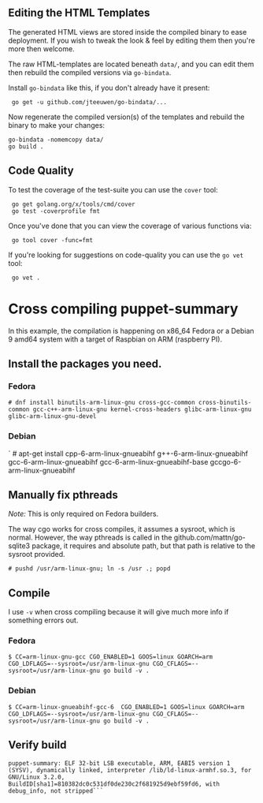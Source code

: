 
## Editing the HTML Templates

The generated HTML views are stored inside the compiled binary to ease
deployment.  If you wish to tweak the look & feel by editing them then
you're more then welcome.

The raw HTML-templates are located beneath `data/`, and you can edit them
then rebuild the compiled versions via `go-bindata`.

Install `go-bindata` like this, if you don't already have it present:

     go get -u github.com/jteeuwen/go-bindata/...

Now regenerate the compiled version(s) of the templates and rebuild the
binary to make your changes:

    go-bindata -nomemcopy data/
    go build .


## Code Quality

To test the coverage of the test-suite you can use the `cover` tool:

     go get golang.org/x/tools/cmd/cover
     go test -coverprofile fmt

Once you've done that you can view the coverage of various functions via:

     go tool cover -func=fmt

If you're looking for suggestions on code-quality you can use the `go vet`
tool:

     go vet .

# Cross compiling puppet-summary

In this example, the compilation is happening on x86_64 Fedora or a Debian 9 amd64 system with a target of Raspbian on ARM (raspberry PI).

## Install the packages you need.

### Fedora
`# dnf install binutils-arm-linux-gnu cross-gcc-common cross-binutils-common gcc-c++-arm-linux-gnu kernel-cross-headers glibc-arm-linux-gnu  glibc-arm-linux-gnu-devel`

### Debian
` # apt-get install  cpp-6-arm-linux-gnueabihf g++-6-arm-linux-gnueabihf gcc-6-arm-linux-gnueabihf gcc-6-arm-linux-gnueabihf-base gccgo-6-arm-linux-gnueabihf
## Manually fix pthreads

_Note:_ This is only required on Fedora builders.

The way cgo works for cross compiles, it assumes a sysroot, which is normal. However, the way pthreads is called in the github.com/mattn/go-sqlite3 package, it requires and absolute path, but that path is relative to the sysroot provided.

`# pushd /usr/arm-linux-gnu; ln -s /usr .; popd`

## Compile

I use `-v` when cross compiling because it will give much more info if something errors out.

### Fedora
`$ CC=arm-linux-gnu-gcc CGO_ENABLED=1 GOOS=linux GOARCH=arm CGO_LDFLAGS=--sysroot=/usr/arm-linux-gnu CGO_CFLAGS=--sysroot=/usr/arm-linux-gnu go build -v .`

### Debian
`$ CC=arm-linux-gnueabihf-gcc-6  CGO_ENABLED=1 GOOS=linux GOARCH=arm CGO_LDFLAGS=--sysroot=/usr/arm-linux-gnu CGO_CFLAGS=--sysroot=/usr/arm-linux-gnu go build -v .`

## Verify build

```$ file puppet-summary
puppet-summary: ELF 32-bit LSB executable, ARM, EABI5 version 1 (SYSV), dynamically linked, interpreter /lib/ld-linux-armhf.so.3, for GNU/Linux 3.2.0, BuildID[sha1]=810382dc0c531df0de230c2f681925d9ebf59fd6, with debug_info, not stripped```
